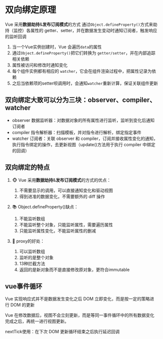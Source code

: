 # 双向绑定原理

Vue 采用**数据劫持**&**发布订阅模式**的方式
通过`Object.defineProperty()`方式来劫持（监控）各属性的 getter、setter，并在数据发生变动时通知订阅者，触发响应的监听回调

1. 当一个Vue实例创建时，Vue 会遍历`data`的属性
2. 通过`Object.defineProperty()`把它们转换为 `getter/setter`，并在内部追踪相关依赖
3. 属性被访问和修改时通知变化
4. 每个组件实例都有相应的 `watcher`，它会在组件渲染过程中，把属性记录为依赖
5. 之后当依赖项的setter呗调用时，会通知`watcher`重新计算，保证关联组件更新


## 双向绑定大致可以分为三块：observer、compiler、watcher

- observer 数据监听器：对数据对象的所有属性进行监听，监听到变化后通知订阅者
- compiler 指令解析器：扫描模板，并对指令进行解析，绑定指定事件
- watcher 订阅者：关联 observer 和 compiler，订阅并接收属性变化的通知，执行指令绑定的操作，去更新视图（update()方法用于执行 compiler 中绑定的回调）

## 双向绑定的特点

1. 🐵 Vue 采用**数据劫持**&**发布订阅模式**的方式的优点：

   1. 不需要显示的调用，可以直接通知变化和驱动视图
   2. 得到进准的数据变化，不需要额外的 diff 操作

2. 📚 Object.defineProperty()缺点：
   1. 不能监听数组
   2. 不能监听整个对象，只能监听属性，需要遍历属性
   3. 只能监听属性变化，不能监听属性的删减

3. 🐶 proxy的好处：
   1. 可以监听数组
   2. 监听的是整个对象
   3. 13种拦截方法
   4. 返回的是新对象而不是直接修改原对象，更符合immutable




## vue事件循环
Vue 实现响应式并不是数据发生变化之后 DOM 立即变化，而是按一定的策略进行 DOM 的更新

Vue 在修改数据后，视图不会立刻更新，而是等同一事件循环中的所有数据变化完成之后，再统一进行视图更新。

nextTick使用：在下次 DOM 更新循环结束之后执行延迟回调